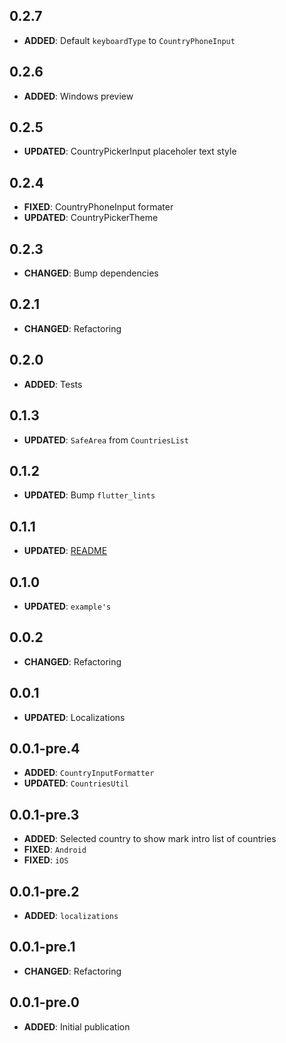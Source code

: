 ## 0.2.7
- **ADDED**: Default `keyboardType` to `CountryPhoneInput`

## 0.2.6
- **ADDED**: Windows preview

## 0.2.5
- **UPDATED**: CountryPickerInput placeholer text style

## 0.2.4
- **FIXED**: CountryPhoneInput formater
- **UPDATED**: CountryPickerTheme

## 0.2.3
- **CHANGED**: Bump dependencies

## 0.2.1
- **CHANGED**: Refactoring

## 0.2.0
- **ADDED**: Tests

## 0.1.3
- **UPDATED**: `SafeArea` from `CountriesList`

## 0.1.2
- **UPDATED**: Bump `flutter_lints`

## 0.1.1
- **UPDATED**: [README](https://github.com/ziqq/flutter_simple_country_picker/blob/master/README.md)

## 0.1.0
- **UPDATED**: `example's`

## 0.0.2
- **CHANGED**: Refactoring

## 0.0.1
- **UPDATED**: Localizations

## 0.0.1-pre.4
- **ADDED**: `CountryInputFormatter`
- **UPDATED**: `CountriesUtil`

## 0.0.1-pre.3
- **ADDED**: Selected country to show mark intro list of countries
- **FIXED**: `Android`
- **FIXED**: `iOS`

## 0.0.1-pre.2
- **ADDED**:  `localizations`

## 0.0.1-pre.1
- **CHANGED**: Refactoring

## 0.0.1-pre.0
- **ADDED**: Initial publication
